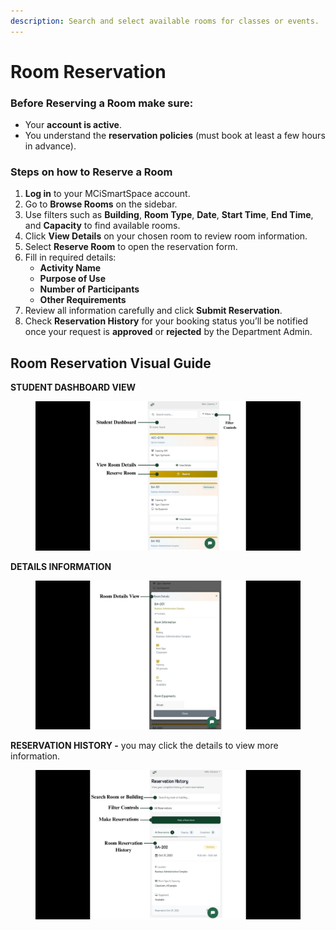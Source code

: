 ```yaml
---
description: Search and select available rooms for classes or events.
---
```


# Room Reservation

### Before Reserving a Room make sure:

* Your **account is active**.
* You understand the **reservation policies** (must book at least a few hours in advance).

### Steps on how to Reserve a Room

1. **Log in** to your MCiSmartSpace account.
2. Go to **Browse Rooms** on the sidebar.
3. Use filters such as **Building**, **Room Type**, **Date**, **Start Time**, **End Time**, and **Capacity** to find available rooms.
4. Click **View Details** on your chosen room to review room information.
5. Select **Reserve Room** to open the reservation form.
6. Fill in required details:
   * **Activity Name**
   * **Purpose of Use**
   * **Number of Participants**
   * **Other Requirements**&#x20;
7. Review all information carefully and click **Submit Reservation**.
8. Check **Reservation History** for your booking status you’ll be notified once your request is **approved** or **rejected** by the Department Admin.



## Room Reservation Visual Guide

**STUDENT DASHBOARD VIEW**

<figure><img src="../../.gitbook/assets/student dash.jpg" alt=""><figcaption></figcaption></figure>



**DETAILS INFORMATION**

<figure><img src="../../.gitbook/assets/student room details.jpg" alt=""><figcaption></figcaption></figure>



**RESERVATION HISTORY -** you may click the details to view more information.

<figure><img src="../../.gitbook/assets/student room reservation (2).jpg" alt=""><figcaption></figcaption></figure>

